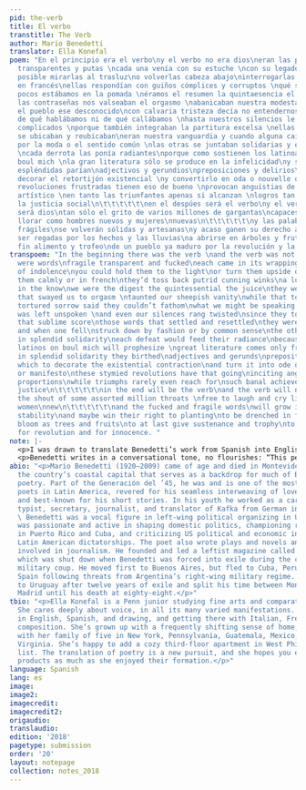 ```yaml
---
pid: the-verb
title: El verbo
transtitle: The Verb
author: Mario Benedetti
translator: Ella Konefal
poem: "En el principio era el verbo\ny el verbo no era dios\neran las palabras\nfrágiles
  transparentes y putas \ncada una venía con su estuche \ncon su legado de desidia\nera
  posible mirarlas al trasluz\no volverlas cabeza abajo\ninterrogarlas en calma o
  en francés\nellas respondían con guiños cómplices y corruptos \nqué suerte unos
  pocos estábamos en la pomada \néramos el resumen la quintaesencia el zumo\nellas
  las contraseñas nos valseaban el orgasmo \nabanicaban nuestra modesta vanidad\nmientras
  el pueblo ese desconocido\ncon calvaria tristeza decía no entendernos\nno saber
  de qué hablábamos ni de qué callábamos \nhasta nuestros silencios le resultaban
  complicados \nporque también integraban la partitura excelsa \nellas las palabras
  se ubicaban y reubicaban\neran nuestra vanguardia y cuando alguna caía \nacribillada
  por la moda o el sentido común \nlas otras se juntaban solidarias y espléndidas
  \ncada derrota las ponía radiantes\nporque como sostienen los latinoamericanos del
  boul mich \nla gran literatura sólo se produce en la infelicidad\ny solidarias y
  espléndidas parían\nadjectivos y gerundios\npreposiciones y delirios\ncon los cuales
  decorar el retortijón existencial \ny convertirlo en oda o nouvelle o manifesto\nlas
  revoluciones frustradas tienen eso de bueno \nprovocan anguistias de un gran nivel
  artístico \nen tanto las triunfantes apenas si alcanzan \nlogros tan prosaicos como
  la justicia social\n\t\t\t\t\t\nen el despúes será el verbo\ny el verbo tampoco
  será dios\ntan sólo el grito de varios millones de gargantas\ncapaces de reír y
  llorar como hombres nuevos y mujeres\nnuevas\n\t\t\t\t\t\ny las palabras putas y
  frágiles\nse volverán sólidas y artesanas\ny acaso ganen su derecho a ser sembradas\na
  ser regadas por los hechos y las lluvias\na abrirse en árboles y frutos\na ser por
  fin alimento y trofeo\nde un pueblo ya maduro por la revolución y la inocencia."
transpoem: "In the beginning there was the verb \nand the verb was not god\nthere
  were words\nfragile transparent and fucked\neach came in its wrappings\nwith legacies
  of indolence\nyou could hold them to the light\nor turn them upside down\ninterrogate
  them calmly or in french\nthey’d toss back putrid cunning winks\na lucky few were
  in the know\nwe were the digest the quintessential the juice\nthey were the passwords
  that swayed us to orgasm \ntaunted our sheepish vanity\nwhile that town of strangers\nwith
  tortured sorrow said they couldn’t fathom\nwhat we might be speaking of or what
  was left unspoken \nand even our silences rang twisted\nsince they too would play
  that sublime score\nthose words that settled and resettled\nthey were our vanguard
  and when one fell\nstruck down by fashion or by common sense\nthe others rose together
  in splendid solidarity\neach defeat would feed their radiance\nbecause like the
  latinos on boul mich will prophesize \ngreat literature comes only from unhappiness\nand
  in splendid solidarity they birthed\nadjectives and gerunds\nprepositions and deliriums\nwith
  which to decorate the existential contraction\nand turn it into ode or nouvelle
  or manifesto\nthese stymied revolutions have that going\ninciting angst of artistic
  proportions\nwhile triumphs rarely even reach for\nsuch banal achievements as social
  justice\n\t\t\t\t\t\nin the end will be the verb\nand the verb will not be god\nonly
  the shout of some assorted million throats \nfree to laugh and cry like men and
  women\nnew\n\t\t\t\t\t\nand the fucked and fragile words\nwill grow into artisanal
  stability\nand maybe win their right to planting\nto be drenched in facts and floodings\nto
  bloom as trees and fruits\nto at last give sustenance and trophy\nto a people overripe
  for revolution and for innocence. "
note: |-
  <p>I was drawn to translate Benedetti’s work from Spanish into English for much the same reason, I think, as Benedetti was drawn to translate the world from experience into poetry. Which is to say, not because I immediately loved it or found it beautiful, but rather because it confused and overwhelmed me, and I wanted to figure it out. Benedetti’s work is chaotic, wordy, both straightforward and cacophonous. There are too many simultaneous truths, there is too much death for life to hold, there are too many words, and the words can’t hold the death, either. I wanted to translate “El verbo” almost as a coping mechanism, some way to methodically and concretely process a mess that resists detangling.</p>
  <p>Benedetti writes in a conversational tone, no flourishes: “This people is overripe for revolution and for innocence.” “The verb will not be god.” <em>The world is a mess and words are failing us. I will throw them at you in a fluid stream and hope that something sticks.</em> Somehow this head-on confrontation of injustices, for all its matter-of-fact-ness, can’t make sense of the mess. To me, understanding Benedetti’s poetic translations of experience means understanding that words can’t make sense of unfathomable horror, be they fragments or sentences or Spanish or English. The world is not right; Benedetti searches frantically within and between and underneath words, grasping at some sense of understanding. Whether he achieves it is another question. Whether I achieve it by puzzling through his puzzling is also another question. Reading and translating Benedetti requires rigorous dialogue between how the world is and how it ought to be. Whether we get to the bottom of this or not, that dialogue is a good place to start.</p>
abio: "<p>Mario Benedetti (1920–2009) came of age and died in Montevideo, Uruguay,
  the country’s coastal capital that serves as a backdrop for much of Benedetti’s
  poetry. Part of the Generación del ’45, he was and is one of the most widely read
  poets in Latin America, revered for his seamless interweaving of love and politics
  and best-known for his short stories. In his youth he worked as a car mechanic,
  typist, secretary, journalist, and translator of Kafka from German into Spanish.
  \ Benedetti was a vocal figure in left-wing political organizing in Uruguay. He
  was passionate and active in shaping domestic politics, championing revolutions
  in Puerto Rico and Cuba, and criticizing US political and economic involvement in
  Latin American dictatorships. The poet also wrote plays and novels and was heavily
  involved in journalism. He founded and led a leftist magazine called <em>Marcha</em>,
  which was shut down when Benedetti was forced into exile during the country’s 1973
  military coup. He moved first to Buenos Aires, but fled to Cuba, Peru, and finally
  Spain following threats from Argentina’s right-wing military regime. He returned
  to Uruguay after twelve years of exile and split his time between Montevideo and
  Madrid until his death at eighty-eight.</p>"
tbio: "<p>Ella Konefal is a Penn junior studying fine arts and comparative literature.
  She cares deeply about voice, in all its many varied manifestations. She’s fluent
  in English, Spanish, and drawing, and getting there with Italian, French, and audiovisual
  composition. She’s grown up with a frequently shifting sense of home, having lived
  with her family of five in New York, Pennsylvania, Guatemala, Mexico, Ecuador, and
  Virginia. She’s happy to add a cozy third-floor apartment in West Philly to the
  list. The translation of poetry is a new pursuit, and she hopes you enjoy the final
  products as much as she enjoyed their formation.</p>"
language: Spanish
lang: es
image:
image2:
imagecredit:
imagecredit2:
origaudio:
translaudio:
edition: '2018'
pagetype: submission
order: '20'
layout: notepage
collection: notes_2018
---
```


